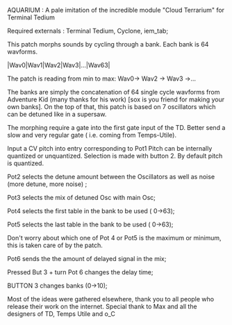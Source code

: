 
AQUARIUM : A pale imitation of the incredible module "Cloud Terrarium" for Terminal Tedium

Required externals : Terminal Tedium, Cyclone, iem_tab;

This patch morphs sounds by cycling through a bank. Each bank is 64 wavforms.

|Wav0|Wav1|Wav2|Wav3|...|Wav63|

The patch is reading from min to max: 
Wav0-> Wav2 -> Wav3 ->...

The banks are simply the concatenation of 64 single cycle wavforms from Adventure Kid (many thanks for his work) [sox is you friend for making your own banks]. On the top of that, this patch is based on 7 oscillators which can be detuned like in a supersaw.

The morphing require a gate into the first gate input of the TD. Better send a slow and very regular gate ( i.e. coming from Temps-Utile).


Input a CV pitch into entry corresponding to Pot1
Pitch can be internally quantized or unquantized. Selection is made with button 2. By default pitch is quantized.


Pot2 selects the detune amount between the Oscillators as well as noise (more detune, more noise) ;

Pot3 selects the mix of detuned Osc with main Osc;

Pot4 selects the first table in the bank to be used ( 0->63);

Pot5 selects the last table in the bank  to be used ( 0->63);

Don't worry about which one of Pot 4 or Pot5 is the maximum or minimum, this is taken care of by the patch.

Pot6 sends the the amount of delayed signal in the mix;

Pressed But 3 + turn Pot 6 changes the delay time;

BUTTON 3 changes banks (0->10);

Most of the ideas were gathered elsewhere, thank you to all people who release their work on the internet.
Special thank to Max and all the designers of TD, Temps Utile and o_C
